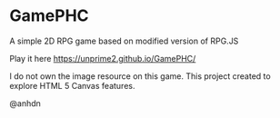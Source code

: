 # GamePHC
A simple 2D RPG game based on modified version of RPG.JS

Play it here https://unprime2.github.io/GamePHC/

I do not own the image resource on this game. This project created to explore HTML 5 Canvas features.

@anhdn
